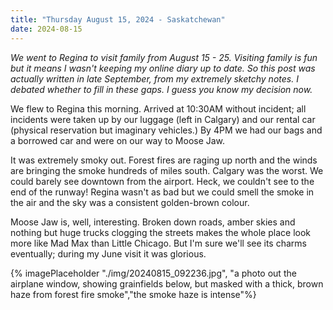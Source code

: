 ```yaml
---
title: "Thursday August 15, 2024 - Saskatchewan"
date: 2024-08-15
---
```


_We went to Regina to visit family from August 15 - 25.  Visiting family is fun but it means I wasn't keeping my online diary up to date.  So this post was actually written in late September, from my extremely sketchy notes. I debated whether to fill in these gaps.  I guess you know my decision now._

We flew to Regina this morning.  Arrived at 10:30AM without incident; all incidents were taken up by our luggage (left in Calgary) and our rental car (physical reservation but imaginary vehicles.)  By 4PM we had our bags and a borrowed car and were on our way to Moose Jaw.

It was extremely smoky out.  Forest fires are raging up north and the winds are bringing the smoke hundreds of miles south.  Calgary was the worst.  We could barely see downtown from the airport.  Heck, we couldn't see to the end of the runway!  Regina wasn't as bad but we could smell the smoke in the air and the sky was a consistent golden-brown colour.  

Moose Jaw is, well, interesting.  Broken down roads, amber skies and nothing but huge trucks clogging the streets makes the whole place look more like Mad Max than Little Chicago.  But I'm sure we'll see its charms eventually; during my June visit it was glorious.


{% imagePlaceholder "./img/20240815_092236.jpg", "a photo out the airplane window, showing grainfields below, but masked with a thick, brown haze from forest fire smoke","the smoke haze is intense"%}